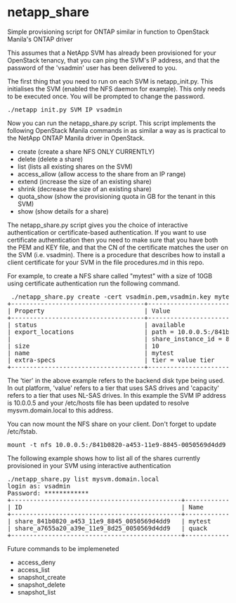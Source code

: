 # netapp_share
Simple provisioning script for ONTAP similar in function to OpenStack Manila's ONTAP driver

This assumes that a NetApp SVM has already been provisioned for your OpenStack tenancy, that you can ping the SVM's IP address, 
and that the password of the 'vsadmin' user has been delivered to you.

The first thing that you need to run on each SVM is netapp_init.py. This initialises the SVM (enabled the NFS daemon for example). 
This only needs to be executed once. You will be prompted to change the password.
<pre>
./netapp_init.py SVM_IP vsadmin
</pre>
Now you can run the netapp_share.py script. This script implements the following OpenStack Manila commands in as similar a way as 
is practical to the NetApp ONTAP Manila driver in OpenStack.
* create (create a share NFS ONLY CURRENTLY)
* delete (delete a share)
* list (lists all existing shares on the SVM)
* access_allow (allow access to the share from an IP range)
* extend (increase the size of an existing share)
* shrink (decrease the size of an existing share)
* quota_show (show the provisioning quota in GB for the tenant in this SVM)
* show (show details for a share)

The netapp_share.py script gives you the choice of interactive authentication or certificate-based authentication. If you want to 
use certificate authentication then you need to make sure that you have both the PEM and KEY file, and that the CN of the certificate
matches the user on the SVM (i.e. vsadmin). There is a procedure that describes how to install a client certificate for your SVM in the 
file procedures.md in this repo.

For example, to create a NFS share called "mytest" with a size of 10GB using certificate authentication run the following command.
<pre>
 ./netapp_share.py create -cert vsadmin.pem,vsadmin.key mytest 10 value mysvm.domain.local`
+------------------------------------+------------------------------------------------------------------------+
| Property                           | Value                                                                  |
+------------------------------------+------------------------------------------------------------------------+
| status                             | available                                                              |
| export_locations                   | path = 10.0.0.5:/841b0820-a453-11e9-8845-0050569d4dd9                  |
|                                    | share_instance_id = 841b0820-a453-11e9-8845-0050569d4dd9               |
| size                               | 10                                                                     |
| name                               | mytest                                                                 |
| extra-specs                        | tier = value tier                                                      |
+------------------------------------+------------------------------------------------------------------------+
</pre>
The 'tier' in the above example refers to the backend disk type being used. In out platform, 'value' refers to a tier that
uses SAS drives and 'capacity' refers to a tier that uses NL-SAS drives. In this example the SVM IP address is 10.0.0.5 and 
your /etc/hosts file has been updated to resolve mysvm.domain.local to this address.

You can now mount the NFS share on your client. Don't forget to update /etc/fstab.
<pre>
mount -t nfs 10.0.0.5:/841b0820-a453-11e9-8845-0050569d4dd9 /mnt/mymount
</pre>
The following example shows how to list all of the shares currently provisioned in your SVM using interactive authentication
<pre>
./netapp_share.py list mysvm.domain.local
login as: vsadmin
Password: ************
+----------------------------------------------+----------------+-----------+
| ID                                           | Name           | Size      |
+----------------------------------------------+----------------+-----------+
| share_841b0820_a453_11e9_8845_0050569d4dd9   | mytest         | 10        |
| share_a7655a20_a39e_11e9_8d25_0050569d4dd9   | quack          | 10        |
+----------------------------------------------+----------------+-----------+
</pre>

Future commands to be implemeneted
* access_deny
* access_list
* snapshot_create
* snapshot_delete
* snapshot_list


